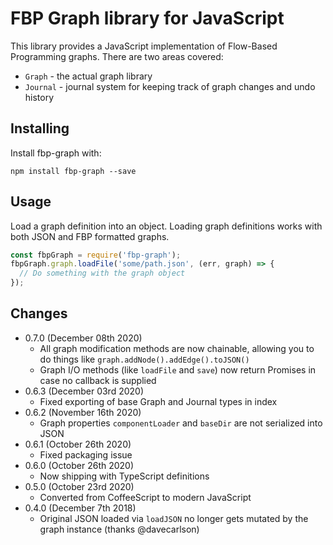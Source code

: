 FBP Graph library for JavaScript
================================

This library provides a JavaScript implementation of Flow-Based Programming graphs. There are two areas covered:

* `Graph` - the actual graph library
* `Journal` - journal system for keeping track of graph changes and undo history

## Installing

Install fbp-graph with:

```
npm install fbp-graph --save
```

## Usage

Load a graph definition into an object. Loading graph definitions works with both JSON and FBP formatted graphs.

```javascript
const fbpGraph = require('fbp-graph');
fbpGraph.graph.loadFile('some/path.json', (err, graph) => {
  // Do something with the graph object
});
```

## Changes

* 0.7.0 (December 08th 2020)
  - All graph modification methods are now chainable, allowing you to do things like `graph.addNode().addEdge().toJSON()`
  - Graph I/O methods (like `loadFile` and `save`) now return Promises in case no callback is supplied
* 0.6.3 (December 03rd 2020)
  - Fixed exporting of base Graph and Journal types in index
* 0.6.2 (November 16th 2020)
  - Graph properties `componentLoader` and `baseDir` are not serialized into JSON
* 0.6.1 (October 26th 2020)
  - Fixed packaging issue
* 0.6.0 (October 26th 2020)
  - Now shipping with TypeScript definitions
* 0.5.0 (October 23rd 2020)
  - Converted from CoffeeScript to modern JavaScript
* 0.4.0 (December 7th 2018)
  - Original JSON loaded via `loadJSON` no longer gets mutated by the graph instance (thanks @davecarlson)
